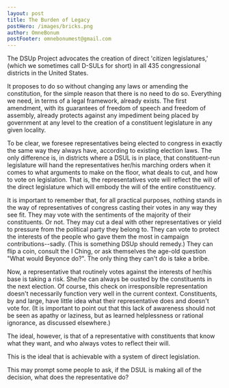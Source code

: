 ```yaml
---
layout: post
title: The Burden of Legacy
postHero: /images/bricks.png
author: OmneBonum
postFooter: omnebonumest@gmail.com
---
```

The DSUp Project advocates the creation of direct 'citizen legislatures,' (which we sometimes call D-SULs for short) in all 435 congressional districts in the United States.  

It proposes to do so without changing any laws or amending the constitution, for the simple reason that there is no need to do so. Everything we need, in terms of a legal framework, already exists. The first amendment, with its guarantees of freedom of speech and freedom of assembly, already protects against any impediment being placed by government at any level to the creation of a constituent legislature in any given locality.  

To be clear, we foresee representatives being elected to congress in exactly the same way they always have, according to existing election laws.  The only difference is, in districts where a DSUL is in place, that constituent-run legislature will hand the representatives her/his marching orders when it comes to what arguments to make on the floor, what deals to cut, and how to vote on legislation.  That is, the representatives vote will reflect the will of the direct legislature which will embody the will of the entire constituency.

It is important to remember that, for all practical purposes, nothing stands in the way of representatives of congress casting their votes in any way they see fit. They may vote with the sentiments of the majority of their constituents. Or not. They may cut a deal with other representatives or yield to pressure from the political party they belong to. They can vote to protect the interests of the people who gave them the most in campaign contributions--sadly.  (This is something DSUp should remedy.) They can flip a coin, consult the I Ching, or ask themselves the age-old question "What would Beyonce do?".  The only thing they can't do is take a bribe.

Now, a representative that routinely votes against the interests of her/his base is taking a risk.  She/he can always be ousted by the constituents in the next election. Of course, this check on irresponsible representation doesn't necessarily function very well in the current context.  Constituents, by and large, have little idea what their representative does and doesn't vote for. (It is important to point out that this lack of awareness should not be seen as apathy or laziness, but as learned helplessness or rational ignorance, as discussed elsewhere.)

The ideal, however, is that of a representative with constituents that know what they want, and who always votes to reflect their will.

This is the ideal that is achievable with a system of direct legislation.  

This may prompt some people to ask, if the DSUL is making all of the decision, what does the representative do?  
